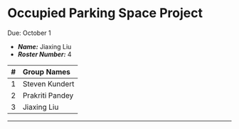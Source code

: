 Occupied Parking Space Project
==============================
Due: October 1

- ***Name:*** Jiaxing Liu
- ***Roster Number:*** 4

|   #   |Group Names |
|:----:|:------------------|
|    1 |  Steven Kundert    |
|    2 |     Prakriti Pandey |
|    3 |            Jiaxing Liu   |

----
